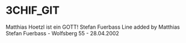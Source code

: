 # 3CHIF_GIT

Matthias Hoetzl ist ein GOTT!
Stefan Fuerbass
Line added by Matthias
Stefan Fuerbass - Wolfsberg 55 - 28.04.2002
